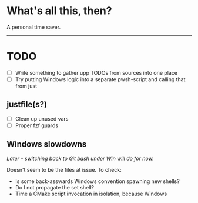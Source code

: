 # What's all this, then?

A personal time saver.

---

# TODO

- [ ] Write something to gather upp TODOs from sources into one place
- [ ] Try putting Windows logic into a separate pwsh-script and calling that from just

## justfile(s?)

- [ ] Clean up unused vars
- [ ] Proper fzf guards

## Windows slowdowns
_Later - switching back to Git bash under Win will do for now._

Doesn't seem to be the files at issue. To check:
 - Is some back-asswards Windows convention spawning new shells?
 - Do I not propagate the set shell?
 - Time a CMake script invocation in isolation, because Windows
